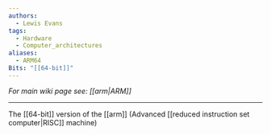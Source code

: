 ```yaml
---
authors: 
  - Lewis Evans
tags:
  - Hardware
  - Computer_architectures
aliases:
  - ARM64
Bits: "[[64-bit]]"
---
```

*For main wiki page see: [[arm|ARM]]*
___
The [[64-bit]] version of the [[arm]] (Advanced [[reduced instruction set computer|RISC]] machine)